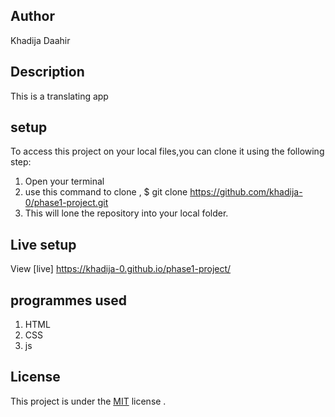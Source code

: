 

## Author

Khadija Daahir

## Description

This is a translating app

## setup


To access this project on your local files,you can clone it using the following step:
1. Open your terminal
2. use this command to clone , $ git clone  https://github.com/khadija-0/phase1-project.git
3. This will lone the repository into your local folder.

## Live setup
View [live] https://khadija-0.github.io/phase1-project/

## programmes used
1. HTML
2. CSS
3. js

## License
This  project is under the  [MIT](License)
license .

